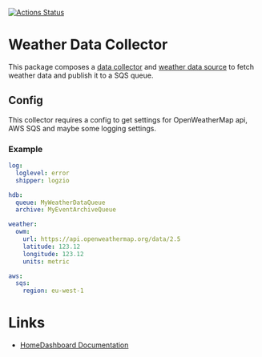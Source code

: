 [![Actions Status](https://github.com/tommzn/hdb-datasource-weather/actions/workflows/go.image.build.yml/badge.svg)](https://github.com/tommzn/hdb-datasource-weather/actions)

# Weather Data Collector
This package composes a [data collector](https://github.com/tommzn/hdb-datasource-core/collector.go) and [weather data source](https://github.com/tommzn/hdb-datasource-weather) to fetch weather data and publish it to a SQS queue.

## Config
This collector requires a config to get settings for OpenWeatherMap api, AWS SQS and maybe some logging settings.

### Example 
```yaml
log:
  loglevel: error
  shipper: logzio  

hdb:
  queue: MyWeatherDataQueue
  archive: MyEventArchiveQueue

weather:
  owm:
    url: https://api.openweathermap.org/data/2.5
    latitude: 123.12
    longitude: 123.12
    units: metric

aws:
  sqs:
    region: eu-west-1
```

# Links
- [HomeDashboard Documentation](https://github.com/tommzn/hdb-docs/wiki)
